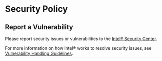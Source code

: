 # Security Policy

## Report a Vulnerability

Please report security issues or vulnerabilities to the [Intel® Security Center].

For more information on how Intel® works to resolve security issues, see
[Vulnerability Handling Guidelines].

[Intel® Security Center]:https://www.intel.com/content/www/us/en/security-center/default.html

[Vulnerability Handling Guidelines]:https://www.intel.com/content/www/us/en/security-center/vulnerability-handling-guidelines.html